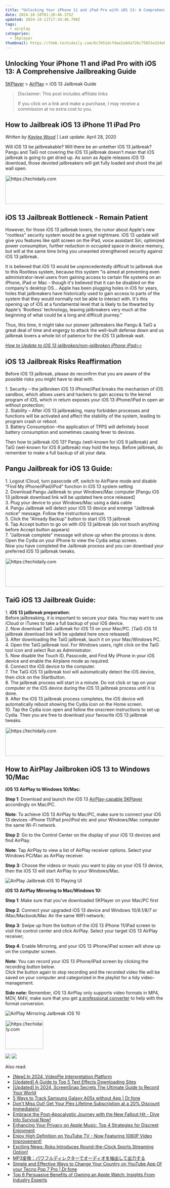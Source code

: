 ```yaml
---
title: "Unlocking Your iPhone 11 and iPad Pro with iOS 13: A Comprehensive Jailbreaking Guide"
date: 2024-10-10T01:20:46.375Z
updated: 2024-10-11T17:34:46.790Z
tags:
  - airplay
categories:
  - 5kplayer
thumbnail: https://thmb.techidaily.com/6c7b51dcfdae2a8da726c75853a324eb9a3939b33880d7b4a364119150ff2caf.jpg
---
```


## Unlocking Your iPhone 11 and iPad Pro with iOS 13: A Comprehensive Jailbreaking Guide

[5KPlayer](https://tools.techidaily.com/5kplayer/products/) \> [AirPlay](https://tools.techidaily.com/5kplayer/airplay/) \> iOS 13 Jailbreak Guide

>  Disclaimer: This post includes affiliate links
>
>  If you click on a link and make a purchase, I may receive a commission at no extra cost to you.
>

## How to Jailbreak iOS 13 iPhone 11 iPad Pro

 _Written by [Kaylee Wood](https://www.quora.com/profile/Amanda-Hu-21)_ | Last update: April 28, 2020

Will iOS 13 be jailbreakable? Will there be an untether iOS 13 jailbreak? Pangu and TaiG not covering the iOS 13 jailbreak doesn't mean that iOS jailbreak is going to get dried up. As soon as Apple releases iOS 13 download, those devoted jailbreakers will get fully loaded and shoot the jail wall open. 

<!-- affiliate ads begin -->
<a href="https://unicoeye.pxf.io/c/5597632/2134240/18498" target="_top" id="2134240">
  <img src="//a.impactradius-go.com/display-ad/18498-2134240" border="0" alt="https://techidaily.com" width="540" height="90"/>
</a>
<img height="0" width="0" src="https://unicoeye.pxf.io/i/5597632/2134240/18498" style="position:absolute;visibility:hidden;" border="0" />
<!-- affiliate ads end -->

## iOS 13 Jailbreak Bottleneck - Remain Patient

However, for those iOS 13 jailbreak lovers, the rumor about Apple's new "rootless" security system would be a great nightmare. iOS 13 update will give you features like split screen on the iPad, voice assistant Siri, optimized power consumption, further reduction in occupied space in device memory, but will at the same time bring you unwanted strengthened security against iOS 13 jailbreak. 

It is believed that iOS 13 would be unprecedentedly difficult to jailbreak due to this Rootless system, because this system "is aimed at preventing even administrator-level users from gaining access to certain file systems on an iPhone, iPad or Mac - though it's believed that it can be disabled on the company's desktop OS… Apple has been plugging holes in iOS for years, holes that jailbreakers have historically used to gain access to parts of the system that they would normally not be able to interact with. It's this opening up of iOS at a fundamental level that is likely to be thwarted by Apple's 'Rootless' technology, leaving jailbreakers very much at the beginning of what could be a long and difficult journey."

Thus, this time, it might take our pioneer jailbreakers like Pangu & TaiG a great deal of time and engergy to attack the well-built defense down and us jailbreak lovers a whole lot of patience for the iOS 13 jailbreak wait.

_[How to Update to iOS 13 jailbroken/non-jailbroken iPhone iPad>>](https://tools.techidaily.com/5kplayer/airplay/)_

## iOS 13 Jailbreak Risks Reaffirmation

Before iOS 13 jailbreak, please do reconfirm that you are aware of the possible risks you might have to deal with. 

1\. Security – the jailbroken iOS 13 iPhone/iPad breaks the mechanism of iOS sandbox, which allows users and hackers to gain access to the kernel program of iOS, which in return exposes your iOS 13 iPhone/iPad in open air without protection;  
2\. Stability – After iOS 13 jailbreaking, many forbidden processes and functions will be activated and affect the stability of the system, leading to program crash or reboot.  
3\. Battery Consumption –the application of TPPS will definitely boost battery consumption and sometimes causing fever to devices. 

Then how to jailbreak iOS 13? Pangu (well-known for iOS 9 jailbreak) and TaiG (wel-known for iOS 8 jailbreak) may hold the keys. Before jailbreak, do remember to make a full backup of all your data. 

## Pangu Jailbreak for iOS 13 Guide:

1\. Logout iCloud, turn passcode off, switch to AirPlane mode and disable "Find My iPhone/iPad/iPod" function in iOS 13 system setting  
2\. Download Pangu Jailbreak to your Windows/Mac computer \[Pangu iOS 13 jailbreak download link will be updated here once released\]  
3\. Plug your device to your Windows/Mac using a data cable  
4\. Pangu Jailbreak will detect your iOS 13 device and emerge "Jailbreak notice" message. Follow the instructions ensue.   
5\. Click the "Already Backup" button to start iOS 13 jailbreak  
6\. Tap Accept button to go on with iOS 13 jailbreak (do not touch anything before Accept button appears)  
7\. "Jailbreak complete" message will show up when the process is done. Open the Cydia on your iPhone to view the Cydia setup screen.  
Now you have completed the Jailbreak process and you can download your preferred iOS 13 jailbreak tweaks. 

<!-- affiliate ads begin -->
<a href="https://appsumo.8odi.net/c/5597632/2151856/7443" target="_top" id="2151856">
  <img src="//a.impactradius-go.com/display-ad/7443-2151856" border="0" alt="https://techidaily.com" width="728" height="90"/>
</a>
<img height="0" width="0" src="https://appsumo.8odi.net/i/5597632/2151856/7443" style="position:absolute;visibility:hidden;" border="0" />
<!-- affiliate ads end -->

## TaiG iOS 13 Jailbreak Guide:

1\. **iOS 13 jailbreak preperation**:  
 Before jailbreaking, it is important to secure your data. You may want to use iCloud or iTunes to take a full backup of your iOS device.  
2\. Now download TaiG Jailbreak for iOS 13 on your Mac/PC. \[TaiG iOS 13 jailbreak download link will be updated here once released\]  
3\. After downloading the TaiG jailbreak, lauch it on your Mac/Windows PC.  
4\. Open the TaiG jailbreak tool. For Windows users, right click on the TaiG tool icon and select Run as Administrator.  
5\. Now disable the Touch ID, Passcode, and Find My iPhone in your iOS device and enable the Airplane mode as required.  
6\. Connect the iOS device to the computer.  
7\. The TaiG iOS 13 jailbreak tool will automatically detect the iOS device, then click on the Startbutton.  
8\. The jailbreak process will start in a minute. Do not click or tap on your computer or the iOS device during the iOS 13 jailbreak process until it is done.  
9\. After the iOS 13 jailbreak process completes, the iOS device will automatically reboot showing the Cydia icon on the Home screen.  
10\. Tap the Cydia icon open and follow the onscreen instructions to set up Cydia. Then you are free to download your favourite iOS 13 jailbreak tweaks.

<!-- affiliate ads begin -->
<a href="https://aligracehair.sjv.io/c/5597632/2135405/19272" target="_top" id="2135405">
  <img src="//a.impactradius-go.com/display-ad/19272-2135405" border="0" alt="https://techidaily.com" width="728" height="90"/>
</a>
<img height="0" width="0" src="https://aligracehair.sjv.io/i/5597632/2135405/19272" style="position:absolute;visibility:hidden;" border="0" />
<!-- affiliate ads end -->

## How to AirPlay Jailbroken iOS 13 to Windows 10/Mac

**iOS 13 AirPlay to Windows 10/Mac:** 

**Step 1**: Download and launch the iOS 13 [AirPlay-capable 5KPlayer](https://tools.techidaily.com/5kplayer/products/) accordingly on Mac/PC.

**Note**: To achieve iOS 13 AirPlay to Mac/PC, make sure to connect your iOS 13 devices –iPhone 11/iPad pro/iPod etc and your Windows/Mac computer the same Wi-Fi network.

**Step 2**: Go to the Control Center on the display of your iOS 13 devices and find AirPlay.

**Note**: Tap AirPlay to view a list of AirPlay receiver options. Select your Windows PC/Mac as AirPlay receiver.

**Step 3**: Choose the videos or music you want to play on your iOS 13 device, then the iOS 13 will start AirPlay to your Windows/Mac.

![AirPlay Jailbreak iOS 10 Playing UI](https://www.5kplayer.com/airplay/img/5k-airplay-win10-mac-zjy.jpg) 

**iOS 13 AirPlay Mirroring to Mac/Windows 10:**

**Step 1**: Make sure that you've downloaded 5KPlayer on your Mac/PC first

**Step 2**: Connect your upgraded iOS 13 device and Windows 10/8.1/8/7 or iMac/Macbook/Mac Air the same WIFI network;

**Step 3**: Swipe up from the bottom of the iOS 13 iPhone 11/iPad screen to visit the control center and click AirPlay. Select your target iOS 13 AirPlay receiver;

**Step 4**: Enable Mirroring, and your iOS 13 iPhone/iPad screen will show up on the computer screen.

**Note**: You can record your iOS 13 iPhone/iPad screen by clicking the recording button below.  
 Click the button again to stop recording and the recorded video file will be saved on your computer and categorized in the playlist for a tidy video-management.

**Side note:** Remember, iOS 13 AirPlay only supports video formats in MP4, MOV, M4V, make sure that you get [a professional converter](https://tools.techidaily.com/5kplayer/products/) to help with the format conversion.

![AirPlay Mirroring Jailbreak iOS 10](https://www.5kplayer.com/airplay/../video-music-player/img/5kp-wmc-alternative-zjy-recording.jpg) 

<!-- affiliate ads begin -->
<a href="https://aligracehair.sjv.io/c/5597632/2135350/19272" target="_top" id="2135350">
  <img src="//a.impactradius-go.com/display-ad/19272-2135350" border="0" alt="https://techidaily.com" width="120" height="90"/>
</a>
<img height="0" width="0" src="https://aligracehair.sjv.io/i/5597632/2135350/19272" style="position:absolute;visibility:hidden;" border="0" />
<!-- affiliate ads end -->

[![](https://www.5kplayer.com/airplay/../button/freedownwhitewin.png)](https://tools.techidaily.com/5kplayer/products/) [![](https://www.5kplayer.com/airplay/../button/freedownbackmac.png)](https://tools.techidaily.com/5kplayer/products/)

<ins class="adsbygoogle"
     style="display:block"
     data-ad-format="autorelaxed"
     data-ad-client="ca-pub-7571918770474297"
     data-ad-slot="1223367746"></ins>

<ins class="adsbygoogle"
     style="display:block"
     data-ad-client="ca-pub-7571918770474297"
     data-ad-slot="8358498916"
     data-ad-format="auto"
     data-full-width-responsive="true"></ins>

<span class="atpl-alsoreadstyle">Also read:</span>
<div><ul>
<li><a href="https://video-capture.techidaily.com/new-in-2024-videopie-interpretation-platform/"><u>[New] In 2024, VideoPie Interpretation Platform</u></a></li>
<li><a href="https://extra-hints.techidaily.com/updated-a-guide-to-top-5-text-effects-downloading-sites/"><u>[Updated] A Guide to Top 5 Text Effects Downloading Sites</u></a></li>
<li><a href="https://screen-video-capture.techidaily.com/updated-in-2024-screensnap-secrets-the-ultimate-guide-to-record-your-world/"><u>[Updated] In 2024, ScreenSnap Secrets The Ultimate Guide to Record Your World</u></a></li>
<li><a href="https://android-location-track.techidaily.com/5-ways-to-track-samsung-galaxy-a05s-without-app-drfone-by-drfone-virtual-android/"><u>5 Ways to Track Samsung Galaxy A05s without App | Dr.fone</u></a></li>
<li><a href="https://media-tips.techidaily.com/dont-miss-out-get-your-plex-lifetime-subscription-at-a-20-discount-immediately/"><u>Don't Miss Out! Get Your Plex Lifetime Subscription at a 20% Discount Immediately!</u></a></li>
<li><a href="https://media-tips.techidaily.com/embrace-the-post-apocalyptic-journey-with-the-new-fallout-hit-dive-into-survival-now/"><u>Embrace the Post-Apocalyptic Journey with the New Fallout Hit - Dive Into Survival Now!</u></a></li>
<li><a href="https://media-tips.techidaily.com/enhancing-your-privacy-on-apple-music-top-4-strategies-for-discreet-enjoyment/"><u>Enhancing Your Privacy on Apple Music: Top 4 Strategies for Discreet Enjoyment</u></a></li>
<li><a href="https://media-tips.techidaily.com/enjoy-high-definition-on-youtube-tv-now-featuring-1080p-video-improvement/"><u>Enjoy High Definition on YouTube TV - Now Featuring 1080P Video Improvement!</u></a></li>
<li><a href="https://media-tips.techidaily.com/exciting-news-roku-introduces-round-the-clock-sports-streaming-option/"><u>Exciting News: Roku Introduces Round-the-Clock Sports Streaming Option!</u></a></li>
<li><a href="https://win-answers.techidaily.com/1726028569633-mp3/"><u>MP3変換：パワフルディレクターでオーディオを抽出して出力する</u></a></li>
<li><a href="https://location-social.techidaily.com/simple-and-effective-ways-to-change-your-country-on-youtube-app-of-your-tecno-pop-7-pro-drfone-by-drfone-virtual-android/"><u>Simple and Effective Ways to Change Your Country on YouTube App Of your Tecno Pop 7 Pro | Dr.fone</u></a></li>
<li><a href="https://tech-hub.techidaily.com/top-6-persuasive-benefits-of-owning-an-apple-watch-insights-from-industry-experts/"><u>Top 6 Persuasive Benefits of Owning an Apple Watch: Insights From Industry Experts</u></a></li>
</ul></div>

